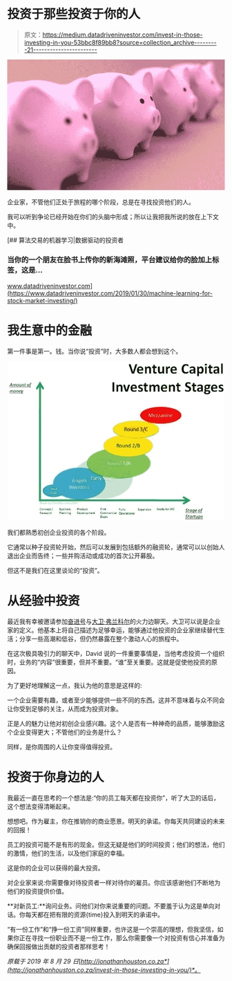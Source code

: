 # 投资于那些投资于你的人

> 原文：<https://medium.datadriveninvestor.com/invest-in-those-investing-in-you-53bbc8f89bb8?source=collection_archive---------21----------------------->

![](img/b680eebe2af1b5ad6df9b37bfb43a96c.png)

企业家，不管他们正处于旅程的哪个阶段，总是在寻找投资他们的人。

我可以听到争论已经开始在你们的头脑中形成；所以让我把我所说的放在上下文中。

[](https://www.datadriveninvestor.com/2019/01/30/machine-learning-for-stock-market-investing/) [## 算法交易的机器学习|数据驱动的投资者

### 当你的一个朋友在脸书上传你的新海滩照，平台建议给你的脸加上标签，这是…

www.datadriveninvestor.com](https://www.datadriveninvestor.com/2019/01/30/machine-learning-for-stock-market-investing/) 

# 我生意中的金融

第一件事是第一。钱。当你说“投资”时，大多数人都会想到这个。

![](img/e587ab9fde6014563a6feb711493a49d.png)

我们都熟悉初创企业投资的各个阶段。

它通常以种子投资轮开始，然后可以发展到包括额外的融资轮，通常可以以创始人退出企业而告终；一些并购活动或成功的首次公开募股。

但这不是我们在这里谈论的“投资”。

# 从经验中投资

最近我有幸被邀请参加[奋进号](https://endeavor.co.za/)与[大卫·弗兰科尔](https://en.wikipedia.org/wiki/David_Frankel_(entrepreneur))的火力边聊天。大卫可以说是企业家的定义。他基本上将自己描述为足够幸运，能够通过他投资的企业家继续替代生活；分享一些高潮和低谷，但仍然暴露在整个激动人心的旅程中。

在这次极具吸引力的聊天中，David 说的一件重要事情是，当他考虑投资一个组织时，业务的“内容”很重要，但并不重要。“谁”至关重要。这就是促使他投资的原因。

为了更好地理解这一点，我认为他的意思是这样的:

一个企业需要有趣，或者至少能够提供一些不同的东西。这并不意味着与众不同会让你受到足够的关注，从而成为投资对象。

正是人的魅力让他对初创企业感兴趣。这个人是否有一种神奇的品质，能够激励这个企业变得更大；不管他们的业务是什么？

同样，是你周围的人让你变得值得投资。

# 投资于你身边的人

我最近一直在思考的一个想法是:“你的员工每天都在投资你”，听了大卫的话后，这个想法变得清晰起来。

想想吧。作为雇主，你在推销你的商业愿景。明天的承诺。你每天共同建设的未来的回报！

员工的投资可能不是有形的现金。但这无疑是他们的时间投资；他们的想法，他们的激情，他们的生活，以及他们家庭的幸福。

这是你的企业可以获得的最大投资。

对企业家来说:你需要像对待投资者一样对待你的雇员。你应该感谢他们不断地为他们的投资提供价值。

**对新员工:**询问业务。问他们对你来说重要的问题。不要羞于认为这是单向对话。你每天都在把有限的资源{time}投入到明天的承诺中。

“有一份工作”和“挣一份工资”同样重要，也许这是一个崇高的理想，但我坚信，如果你正在寻找一份职业而不是一份工作，那么你需要像一个对投资有信心并准备为确保回报做出贡献的投资者那样思考！

*原载于 2019 年 8 月 29 日*[*http://jonathanhouston.co.za*](http://jonathanhouston.co.za/invest-in-those-investing-in-you/)*。*